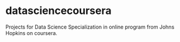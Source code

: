 # datasciencecoursera
Projects for Data Science Specialization in online program from Johns Hopkins on coursera.
